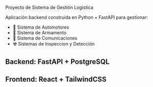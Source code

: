 Proyecto de Sistema de Gestión Logística

Aplicación backend construida en Python + FastAPI para gestionar:
- 🚗 Sistema de Automotores
- 🔫 Sistema de Armamento
- 📡 Sistema de Comunicaciones
- ☢️ Sistemas de Inspeccion y Detección

## Backend: FastAPI + PostgreSQL
## Frontend: React + TailwindCSS